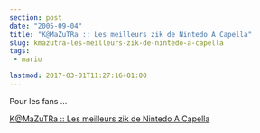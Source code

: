 ```yaml
---
section: post
date: "2005-09-04"
title: "K@MaZuTRa :: Les meilleurs zik de Nintedo A Capella"
slug: kmazutra-les-meilleurs-zik-de-nintedo-a-capella
tags:
 - mario

lastmod: 2017-03-01T11:27:16+01:00
---
```


Pour les fans ...

[K@MaZuTRa :: Les meilleurs zik de Nintedo A Capella](http://www.kamazutra.be/nintendo/)
